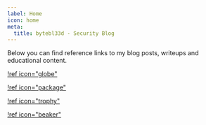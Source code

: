 ```yaml
---
label: Home
icon: home
meta:
  title: bytebl33d - Security Blog
---
```


Below you can find reference links to my blog posts, writeups and educational content.

[!ref icon="globe"](/blog)

[!ref icon="package"](/categories/hackthebox/)

[!ref icon="trophy"](/categories/CTF/)

[!ref icon="beaker"](/categories/homelab/)
